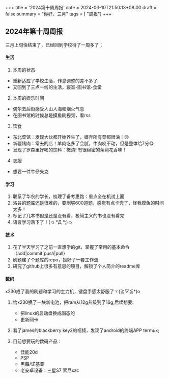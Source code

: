+++
title = '2024第十周周报'
date = 2024-03-10T21:50:13+08:00
draft = false
summary = "你好，三月"
tags = [ "周报"]
+++

## 2024年第十周周报
三月上旬快结束了，已经回到学校待了一周多了；
#### 生活
1. 本周的状态
- 重新适应了学校生活，作息调整的差不多了
- 又回到了三点一线的生活，寝室-图书馆-食堂
2. 本周的娱乐时间
- 偶尔去后街感受人山人海和烟火气息
- 在图书馆的时候总是摸鱼刷视频，看rss
3. 饮食
- 东北菜馆：发现大伙都开始养生了，嫌弃所有菜都很油！😢
- 新疆烤肉：常去的店！羊肉吃多了会腻，牛肉咬不动，但是整体给7分😋
- 发现了罗森里好喝的饮料：橄清! 有很绵密的茉莉花香味！
4. 衣服
- 想要一件牛仔夹克
#### 学习
1. 联系了华农的学长，梳理了备考思路：重点全在机试上面
2. 洛谷的题库还是很难的，要刷够600道题，感觉有点卡壳了，怪我摸鱼的时间太多！
3. 标记了几本书但是还是没有看，极简主义的书也没有看完
4. 语言学习落下了！(っ °Д °;)っ
#### 技术
1. 花了半天学习了之前一直想学的git，掌握了常用的基本命令（add|commit|push|pull）
2. 刷题建了个题库的repo，搭好了一套工作流
3. 研究了github上很多有意思的项目，解锁了个人简介的readme库
#### 数码
x230成了我的刷题和学习的主力机，键盘手感太舒服了ヾ(≧▽≦*)o
1. 给x230换了一块新电池，把ram从12g升级到了16g,后续想要:
	- 把linux的启动盘换成固态的
	- 更新网卡
2. 看了james的blackberry key2的视频，发现了android的终端APP termux;
3. 目前想要玩的数码产品：

 	- 佳能20d
 	- PSP
 	- 黑莓/诺基亚
 	- 老安卓设备：三星S7 索尼xzc
